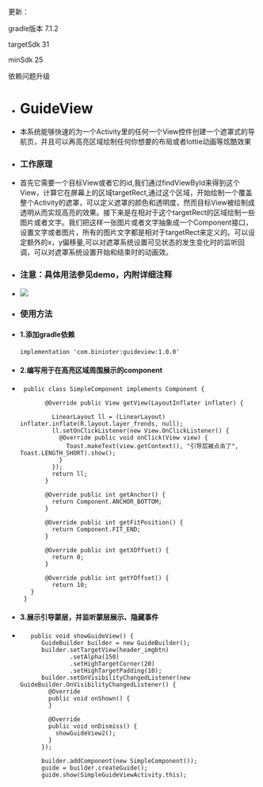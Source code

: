 更新：

gradle版本 7.1.2 

targetSdk 31

minSdk 25

依赖问题升级


 * <h1>GuideView</h1>
 * 本系统能够快速的为一个Activity里的任何一个View控件创建一个遮罩式的导航页，并且可以再高亮区域绘制任何你想要的布局或者lottie动画等炫酷效果</p>
 * <h3>工作原理</h3>
 * 首先它需要一个目标View或者它的id,我们通过findViewById来得到这个View，计算它在屏幕上的区域targetRect,通过这个区域，开始绘制一个覆盖整个Activity的遮罩，可以定义遮罩的颜色和透明度，然而目标View被绘制成透明从而实现高亮的效果。接下来是在相对于这个targetRect的区域绘制一些图片或者文字。我们把这样一张图片或者文字抽象成一个Component接口，设置文字或者图片，所有的图片文字都是相对于targetRect来定义的。可以设定额外的x，y偏移量,可以对遮罩系统设置可见状态的发生变化时的监听回调，可以对遮罩系统设置开始和结束时的动画效。</p>
 * <h3>注意：具体用法参见demo，内附详细注释</h3>
 * <img src = "https://github.com/binIoter/GuideView/blob/master/app/src/main/assets/guide.gif"></img>

 * <h3>使用方法</h3>
 *  <h4>1.添加gradle依赖</h4>
 
        implementation 'com.binioter:guideview:1.0.0'
        
 *  <h4>2.编写用于在高亮区域周围展示的component</h4>
 *  
        public class SimpleComponent implements Component {
            
              @Override public View getView(LayoutInflater inflater) {
            
                LinearLayout ll = (LinearLayout) inflater.inflate(R.layout.layer_frends, null);
                ll.setOnClickListener(new View.OnClickListener() {
                  @Override public void onClick(View view) {
                    Toast.makeText(view.getContext(), "引导层被点击了", Toast.LENGTH_SHORT).show();
                  }
                });
                return ll;
              }
            
              @Override public int getAnchor() {
                return Component.ANCHOR_BOTTOM;
              }
            
              @Override public int getFitPosition() {
                return Component.FIT_END;
              }
            
              @Override public int getXOffset() {
                return 0;
              }
            
              @Override public int getYOffset() {
                return 10;
          }
        }
        
*  <h4>3.展示引导蒙层，并监听蒙层展示、隐藏事件</h4>
*  
         public void showGuideView() {
            GuideBuilder builder = new GuideBuilder();
            builder.setTargetView(header_imgbtn)
                    .setAlpha(150)
                    .setHighTargetCorner(20)
                    .setHighTargetPadding(10);
            builder.setOnVisibilityChangedListener(new GuideBuilder.OnVisibilityChangedListener() {
              @Override
              public void onShown() {
              }
        
              @Override
              public void onDismiss() {
                showGuideView2();
              }
            });
        
            builder.addComponent(new SimpleComponent());
            guide = builder.createGuide();
            guide.show(SimpleGuideViewActivity.this);
